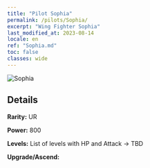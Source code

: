 ```yaml
---
title: "Pilot Sophia"
permalink: /pilots/Sophia/
excerpt: "Wing Fighter Sophia"
last_modified_at: 2023-08-14
locale: en
ref: "Sophia.md"
toc: false
classes: wide
---
```



 ![Sophia](/images/pilots/aviator_piece_5004.png)

## Details

 **Rarity:** UR 

 **Power:** 800 

 **Levels:**  List of levels with HP and Attack -> TBD

 **Upgrade/Ascend:**  


